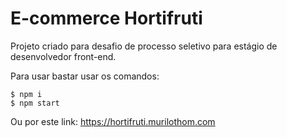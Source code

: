 # E-commerce Hortifruti

Projeto criado para desafio de processo seletivo para estágio de desenvolvedor front-end.

Para usar bastar usar os comandos:
```
$ npm i
$ npm start
```
Ou por este link:
https://hortifruti.murilothom.com
